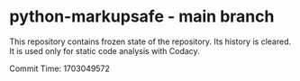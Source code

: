# python-markupsafe - main branch

This repository contains frozen state of the repository.
Its history is cleared. It is used only for static code
analysis with Codacy.

Commit Time: 1703049572